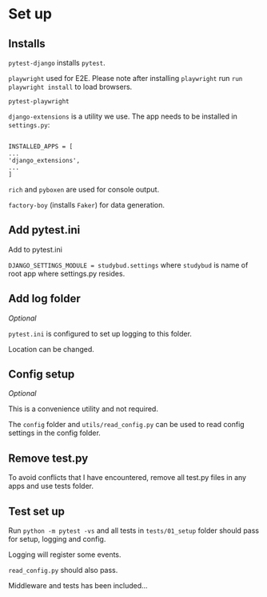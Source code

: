 # Set up

## Installs

`pytest-django` installs `pytest`.

`playwright` used for E2E. Please note after installing `playwright` run `run playwright install` to load browsers.

`pytest-playwright`

`django-extensions` is a utility we use. The app needs to be installed in `settings.py`:

```

INSTALLED_APPS = [
...
'django_extensions',
...
]
```

`rich` and `pyboxen` are used for console output.

`factory-boy` (installs `Faker`) for data generation.

## Add pytest.ini

Add to pytest.ini

`DJANGO_SETTINGS_MODULE = studybud.settings` where `studybud` is name of root app where settings.py resides.

## Add log folder 

*Optional*

`pytest.ini` is configured to set up logging to this folder. 

Location can be changed.

## Config setup

*Optional*

This is a convenience utility and not required.

The `config` folder and `utils/read_config.py` can be used to read config settings in the config folder.

## Remove test.py

To avoid conflicts that I have encountered, remove all test.py files in any apps and use tests folder.

## Test set up

Run `python -m pytest -vs` and all tests in `tests/01_setup` folder should pass for setup, logging and config.

Logging will register some events.

`read_config.py` should also pass.

Middleware and tests has been included...

<br>